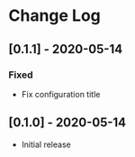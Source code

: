 # Change Log

## [0.1.1] - 2020-05-14

### Fixed
- Fix configuration title

## [0.1.0] - 2020-05-14
- Initial release
